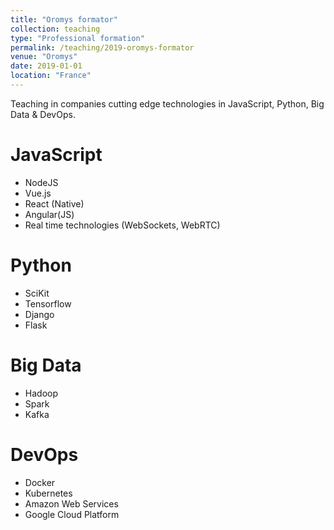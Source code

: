 ```yaml
---
title: "Oromys formator"
collection: teaching
type: "Professional formation"
permalink: /teaching/2019-oromys-formator
venue: "Oromys"
date: 2019-01-01
location: "France"
---
```


Teaching in companies cutting edge technologies in JavaScript, Python, Big Data & DevOps.

JavaScript
======
* NodeJS
* Vue.js
* React (Native)
* Angular(JS)
* Real time technologies (WebSockets, WebRTC)

Python
======
* SciKit
* Tensorflow
* Django
* Flask

Big Data
======
* Hadoop
* Spark
* Kafka

DevOps
======
* Docker
* Kubernetes
* Amazon Web Services
* Google Cloud Platform